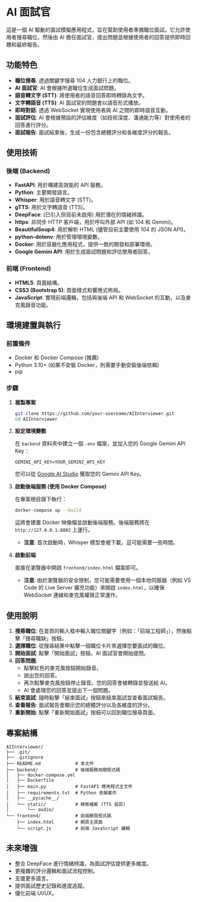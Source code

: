 # AI 面試官

這是一個 AI 驅動的面試模擬應用程式，旨在幫助使用者準備職位面試。它允許使用者搜尋職位，然後由 AI 擔任面試官，提出問題並根據使用者的回答提供即時回饋和最終報告。

## 功能特色

*   **職位搜尋**: 透過關鍵字搜尋 104 人力銀行上的職位。
*   **AI 面試官**: AI 會根據所選職位生成面試問題。
*   **語音轉文字 (STT)**: 將使用者的語音回答即時轉錄為文字。
*   **文字轉語音 (TTS)**: AI 面試官的問題會以語音形式播放。
*   **即時對話**: 透過 WebSocket 實現使用者與 AI 之間的即時語音互動。
*   **面試評估**: AI 會根據預設的評估維度（如技術深度、溝通能力等）對使用者的回答進行評分。
*   **面試報告**: 面試結束後，生成一份包含總體評分和各維度評分的報告。

## 使用技術

### 後端 (Backend)

*   **FastAPI**: 用於構建高效能的 API 服務。
*   **Python**: 主要開發語言。
*   **Whisper**: 用於語音轉文字 (STT)。
*   **gTTS**: 用於文字轉語音 (TTS)。
*   **DeepFace**: (已引入但目前未啟用) 用於潛在的情緒辨識。
*   **httpx**: 非同步 HTTP 客戶端，用於呼叫外部 API (如 104 和 Gemini)。
*   **BeautifulSoup4**: 用於解析 HTML (儘管目前主要使用 104 的 JSON API)。
*   **python-dotenv**: 用於管理環境變數。
*   **Docker**: 用於容器化應用程式，提供一致的開發和部署環境。
*   **Google Gemini API**: 用於生成面試問題和評估使用者回答。

### 前端 (Frontend)

*   **HTML5**: 頁面結構。
*   **CSS3 (Bootstrap 5)**: 頁面樣式和響應式佈局。
*   **JavaScript**: 實現前端邏輯，包括與後端 API 和 WebSocket 的互動，以及麥克風錄音功能。

## 環境建置與執行

### 前置條件

*   Docker 和 Docker Compose (推薦)
*   Python 3.10+ (如果不安裝 Docker，則需要手動安裝後端依賴)
*   pip

### 步驟

1.  **複製專案**

    ```bash
    git clone https://github.com/your-username/AIInterviewer.git
    cd AIInterviewer
    ```

2.  **設定環境變數**

    在 `backend` 資料夾中建立一個 `.env` 檔案，並加入您的 Google Gemini API Key：

    ```
    GEMINI_API_KEY=YOUR_GEMINI_API_KEY
    ```

    您可以從 [Google AI Studio](https://aistudio.google.com/app/apikey) 獲取您的 Gemini API Key。

3.  **啟動後端服務 (使用 Docker Compose)**

    在專案根目錄下執行：

    ```bash
    docker-compose up --build
    ```

    這將會建置 Docker 映像檔並啟動後端服務。後端服務將在 `http://127.0.0.1:8002` 上運行。

    *   **注意**: 首次啟動時，Whisper 模型會被下載，這可能需要一些時間。

4.  **啟動前端**

    直接在瀏覽器中開啟 `frontend/index.html` 檔案即可。

    *   **注意**: 由於瀏覽器的安全限制，您可能需要使用一個本地伺服器（例如 VS Code 的 Live Server 擴充功能）來開啟 `index.html`，以確保 WebSocket 連線和麥克風權限正常運作。

## 使用說明

1.  **搜尋職位**: 在首頁的輸入框中輸入職位關鍵字（例如：「前端工程師」），然後點擊「搜尋職缺」按鈕。
2.  **選擇職位**: 從搜尋結果中點擊一個職位卡片來選擇您要面試的職位。
3.  **開始面試**: 點擊「開始面試」按鈕。AI 面試官會開始提問。
4.  **回答問題**:
    *   點擊紅色的麥克風按鈕開始錄音。
    *   說出您的回答。
    *   再次點擊麥克風按鈕停止錄音。您的回答會被轉錄並發送給 AI。
    *   AI 會處理您的回答並提出下一個問題。
5.  **結束面試**: 隨時點擊「結束面試」按鈕來結束面試並查看面試報告。
6.  **查看報告**: 面試報告會顯示您的總體評分以及各維度的評分。
7.  **重新開始**: 點擊「重新開始面試」按鈕可以回到職位搜尋頁面。

## 專案結構

```
AIInterviewer/
├── .git/
├── .gitignore
├── README.md             # 本文件
├── backend/              # 後端服務相關程式碼
│   ├── docker-compose.yml
│   ├── Dockerfile
│   ├── main.py           # FastAPI 應用程式主文件
│   ├── requirements.txt  # Python 依賴套件
│   ├── __pycache__/
│   └── static/           # 靜態檔案 (TTS 音訊)
│       └── audio/
└── frontend/             # 前端網頁程式碼
    ├── index.html        # 網頁主頁面
    └── script.js         # 前端 JavaScript 邏輯
```

## 未來增強

*   整合 DeepFace 進行情緒辨識，為面試評估提供更多維度。
*   更複雜的評分邏輯和面試流程控制。
*   支援更多語言。
*   提供面試歷史記錄和進度追蹤。
*   優化前端 UI/UX。
